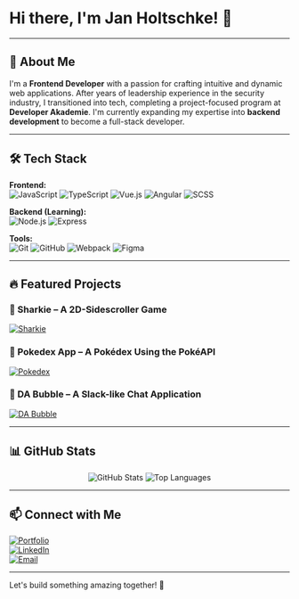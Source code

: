 # Hi there, I'm Jan Holtschke! 👋

---

## 🚀 About Me
I'm a **Frontend Developer** with a passion for crafting intuitive and dynamic web applications. After years of leadership experience in the security industry, I transitioned into tech, completing a project-focused program at **Developer Akademie**. I'm currently expanding my expertise into **backend development** to become a full-stack developer.

---

## 🛠 Tech Stack

**Frontend:**  
![JavaScript](https://img.shields.io/badge/JavaScript-F7DF1E?style=for-the-badge&logo=javascript&logoColor=black) 
![TypeScript](https://img.shields.io/badge/TypeScript-3178C6?style=for-the-badge&logo=typescript&logoColor=white) 
![Vue.js](https://img.shields.io/badge/Vue.js-4FC08D?style=for-the-badge&logo=vuedotjs&logoColor=white) 
![Angular](https://img.shields.io/badge/Angular-DD0031?style=for-the-badge&logo=angular&logoColor=white) 
![SCSS](https://img.shields.io/badge/SCSS-CC6699?style=for-the-badge&logo=sass&logoColor=white)

**Backend (Learning):**  
![Node.js](https://img.shields.io/badge/Node.js-43853D?style=for-the-badge&logo=node.js&logoColor=white) 
![Express](https://img.shields.io/badge/Express.js-000000?style=for-the-badge&logo=express&logoColor=white)

**Tools:**  
![Git](https://img.shields.io/badge/Git-F05032?style=for-the-badge&logo=git&logoColor=white) 
![GitHub](https://img.shields.io/badge/GitHub-181717?style=for-the-badge&logo=github&logoColor=white) 
![Webpack](https://img.shields.io/badge/Webpack-8DD6F9?style=for-the-badge&logo=webpack&logoColor=black) 
![Figma](https://img.shields.io/badge/Figma-F24E1E?style=for-the-badge&logo=figma&logoColor=white)

---

## 🔥 Featured Projects

### 🦈 Sharkie – A 2D-Sidescroller Game  
[![Sharkie](https://img.shields.io/badge/GitHub-Repo-blue?style=for-the-badge&logo=github)](https://github.com/BigOzzyOz/Sharkie)

### 📖 Pokedex App – A Pokédex Using the PokéAPI  
[![Pokedex](https://img.shields.io/badge/GitHub-Repo-blue?style=for-the-badge&logo=github)](https://github.com/BigOzzyOz/Pokedex)

### 💬 DA Bubble – A Slack-like Chat Application  
[![DA Bubble](https://img.shields.io/badge/GitHub-Repo-blue?style=for-the-badge&logo=github)](https://github.com/BigOzzyOz/DA-Bubble)

---

## 📊 GitHub Stats

<p align="center">
  <img src="https://github-readme-stats.vercel.app/api?username=BigOzzyOz&show_icons=true&theme=radical" alt="GitHub Stats" />
  <img src="https://github-readme-stats.vercel.app/api/top-langs/?username=BigOzzyOz&layout=compact&theme=radical" alt="Top Languages" />
</p>

---

## 📫 Connect with Me

[![Portfolio](https://img.shields.io/badge/Portfolio-Website-green?style=for-the-badge&logo=internetexplorer)](https://www.jan-holtschke.de/)  
[![LinkedIn](https://img.shields.io/badge/LinkedIn-Profile-blue?style=for-the-badge&logo=linkedin)](https://www.linkedin.com/in/jan-holtschke)  
[![Email](https://img.shields.io/badge/Email-Mailto-red?style=for-the-badge&logo=gmail)](mailto:mail@jan-holtschke.de)

---

Let's build something amazing together! 🚀
